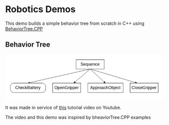 # Robotics Demos
This demo builds a simple behavior tree from scratch in C++ using [BehaviorTree.CPP](https://www.behaviortree.dev/)

## Behavior Tree
![bt_simple_pick](../../images/bt_simple_pick.png)

It was made in service of [this](https://www.youtube.com/watch?v=4PUiDmD5dkg&t=795s) tutorial video on Youtube.

The video and this demo was inspired by bheaviorTree.CPP examples